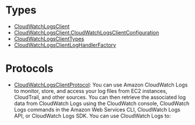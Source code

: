 # Types

  - [CloudWatchLogsClient](/aws-sdk-swift/reference/0.x/AWSCloudWatchLogs/CloudWatchLogsClient)
  - [CloudWatchLogsClient.CloudWatchLogsClientConfiguration](/aws-sdk-swift/reference/0.x/AWSCloudWatchLogs/CloudWatchLogsClient_CloudWatchLogsClientConfiguration)
  - [CloudWatchLogsClientTypes](/aws-sdk-swift/reference/0.x/AWSCloudWatchLogs/CloudWatchLogsClientTypes)
  - [CloudWatchLogsClientLogHandlerFactory](/aws-sdk-swift/reference/0.x/AWSCloudWatchLogs/CloudWatchLogsClientLogHandlerFactory)

# Protocols

  - [CloudWatchLogsClientProtocol](/aws-sdk-swift/reference/0.x/AWSCloudWatchLogs/CloudWatchLogsClientProtocol):
    You can use Amazon CloudWatch Logs to monitor, store, and access your log files from EC2 instances, CloudTrail, and other sources. You can then retrieve the associated log data from CloudWatch Logs using the CloudWatch console, CloudWatch Logs commands in the Amazon Web Services CLI, CloudWatch Logs API, or CloudWatch Logs SDK. You can use CloudWatch Logs to:
